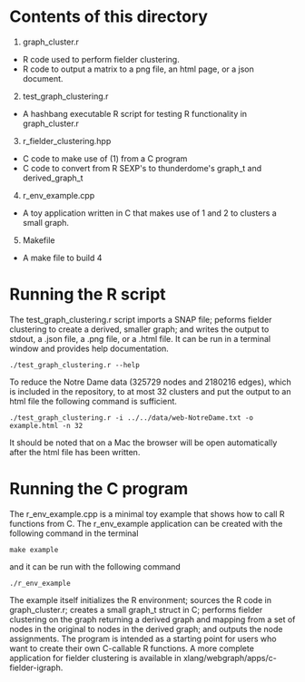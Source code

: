 # Contents of this directory

1. graph_cluster.r 
  - R code used to perform fielder clustering.
  - R code to output a matrix to a png file, an html page, or a json document.
2. test_graph_clustering.r
  - A hashbang executable R script for testing R functionality in graph_cluster.r
3. r_fielder_clustering.hpp
  - C code to make use of (1) from a C program 
  - C code to convert from R SEXP's to thunderdome's graph_t and derived_graph_t
4. r_env_example.cpp
  - A toy application written in C that makes use of 1 and 2 to clusters a small graph.
5. Makefile
  - A make file to build 4

# Running the R script

The test_graph_clustering.r script imports a SNAP file; peforms fielder
clustering to create a derived, smaller graph; and writes the output to
stdout, a .json file, a .png file, or a .html file. It can be run in a 
terminal window and provides help documentation.
```
./test_graph_clustering.r --help
```

To reduce the Notre Dame data (325729 nodes and 2180216 edges), which is 
included in the repository, to at most 32 clusters and put the output to 
an html file the following command is sufficient.

```
./test_graph_clustering.r -i ../../data/web-NotreDame.txt -o example.html -n 32
```

It should be noted that on a Mac the browser will be open automatically
after the html file has been written.

# Running the C program

The r_env_example.cpp is a minimal toy example that shows how to call
R functions from C.  The r_env_example application can be created with the 
following command in the terminal
```
make example
```
and it can be run with the following command
```
./r_env_example
```

The example itself initializes the R environment; sources the R code in 
graph_cluster.r; creates a small graph_t struct in C; performs fielder
clustering on the graph returning a derived graph and mapping from a
set of nodes in the original to nodes in the derived graph; and outputs
the node assignments.  The program is intended as a starting point for users 
who want to create their own C-callable R functions. A more complete 
application for fielder clustering is available in 
xlang/webgraph/apps/c-fielder-igraph.
